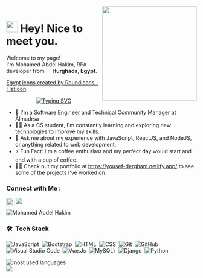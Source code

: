 <img width="250" align="right" src="https://c.tenor.com/_DOBjnGspYAAAAAM/code-coding.gif">

<h1><img src="https://emojis.slackmojis.com/emojis/images/1531849430/4246/blob-sunglasses.gif?1531849430" width="30"/> Hey! Nice to meet you.</h1>
<p>Welcome to my page! </br> I'm Mohamed Abdel Hakim, RPA developer from <img src="https://cdn-icons-png.flaticon.com/512/2998/323324.png" width="13"/> <b>Hurghada, Egypt</b>.</p>
<a href="https://www.flaticon.com/free-icons/egypt" title="egypt icons">Egypt icons created by Roundicons - Flaticon</a>

<!-- Typing SVG by DenverCoder1 - https://github.com/DenverCoder1/readme-typing-svg -->
<p align="center">
<a href="https://git.io/typing-svg"><img src="https://readme-typing-svg.demolab.com?font=Ubuntu&weight=500&size=25&pause=1000&color=2860CAE4&center=true&vCenter=true&multiline=true&width=435&height=105&lines=Full-Stack+Web+Developer;RPA+Developer+%7C+UiPath" alt="Typing SVG" /></a>
</p> 

- 🏢 I'm a Software Engineer and Technical Community Manager at Almadrsa
- 👨‍💻 As a CS student, I'm constantly learning and exploring new technologies to improve my skills.
- 💬 Ask me about my experience with JavaScript, ReactJS, and NodeJS, or anything related to web development.
- ⚡ Fun Fact: I'm a coffee enthusiast and my perfect day would start and end with a cup of coffee.
- 👨‍💻 Check out my portfolio at https://yousef-dergham.netlify.app/ to see some of the projects I've worked on.



### Connect with Me :

<a href="https://www.linkedin.com/in/mohamed-abdel-hakim-272aa2110">
  <img align="left" alt="Mohamed Abdel Hakim's LinkedIN" width="22px" src="https://raw.githubusercontent.com/peterthehan/peterthehan/master/assets/linkedin.svg" />
</a>
<a href="https://t.me/YousefMohamed01" target="_blank"><img src="https://img.shields.io/badge/-Yousef%20Dergham-0077B5?style=for-the-badge&logo=Telegram&logoColor=white"/></a>


![Mohamed Abdel Hakim](https://img.shields.io/badge/Microsoft_Outlook-0078D4?style=for-the-badge&logo=microsoft-outlook&logoColor=white)&nbsp;

### 🛠 &nbsp;Tech Stack
![JavaScript](https://img.shields.io/badge/-JavaScript-05122A?style=flat&logo=javascript)&nbsp;
![Bootstrap](https://img.shields.io/badge/-Bootstrap-05122A?style=flat&logo=bootstrap&logoColor=563D7C)&nbsp;
![HTML](https://img.shields.io/badge/-HTML-05122A?style=flat&logo=HTML5)&nbsp;
![CSS](https://img.shields.io/badge/-CSS-05122A?style=flat&logo=CSS3&logoColor=1572B6)&nbsp;
![Git](https://img.shields.io/badge/-Git-05122A?style=flat&logo=git)&nbsp;
![GitHub](https://img.shields.io/badge/-GitHub-05122A?style=flat&logo=github)&nbsp;
![Visual Studio Code](https://img.shields.io/badge/-Visual%20Studio%20Code-05122A?style=flat&logo=visual-studio-code&logoColor=007ACC)&nbsp;
![Vue.Js](https://img.shields.io/badge/Vue.js-35495E?style=for-the-badge&logo=vue.js&logoColor=4FC08D)&nbsp;
![MySQL](https://img.shields.io/badge/MySQL-00000F?style=for-the-badge&logo=mysql&logoColor=white))&nbsp;
![Django](https://img.shields.io/badge/Django-092E20?style=for-the-badge&logo=django&logoColor=white)&nbsp;
![Python](https://img.shields.io/badge/-Python%20-05122A?style=flat&logo=python)&nbsp;




<img align="left" src="https://github-readme-stats.vercel.app/api/top-langs?username=yousefdergham&show_icons=true&locale=en&layout=compact&theme=radical" alt="most used languages" />
<br>
<a href="https://komarev.com/ghpvc/?username=yousefdergham&style=for-the-badge">
    <img src="https://komarev.com/ghpvc/?username=yousefdergham&style=for-the-badge">
</a>


